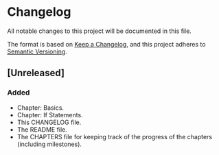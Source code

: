 # Changelog
All notable changes to this project will be documented in this file.

The format is based on [Keep a Changelog](https://keepachangelog.com/en/1.0.0/),
and this project adheres to [Semantic Versioning](https://semver.org/spec/v2.0.0.html).

## [Unreleased]
### Added
- Chapter: Basics.
- Chapter: If Statements.
- This CHANGELOG file.
- The README file.
- The CHAPTERS file for keeping track of the progress of the chapters (including milestones).
